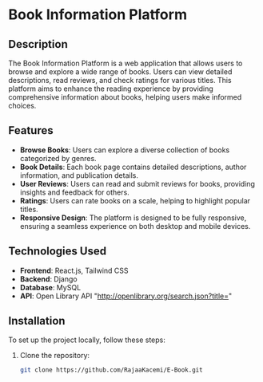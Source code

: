 # Book Information Platform

## Description
The Book Information Platform is a web application that allows users to browse and explore a wide range of books. Users can view detailed descriptions, read reviews, and check ratings for various titles. This platform aims to enhance the reading experience by providing comprehensive information about books, helping users make informed choices.

## Features
- **Browse Books**: Users can explore a diverse collection of books categorized by genres.
- **Book Details**: Each book page contains detailed descriptions, author information, and publication details.
- **User Reviews**: Users can read and submit reviews for books, providing insights and feedback for others.
- **Ratings**: Users can rate books on a scale, helping to highlight popular titles.
- **Responsive Design**: The platform is designed to be fully responsive, ensuring a seamless experience on both desktop and mobile devices.

## Technologies Used
- **Frontend**: React.js, Tailwind CSS
- **Backend**: Django
- **Database**: MySQL
- **API**: Open Library API "http://openlibrary.org/search.json?title="

## Installation
To set up the project locally, follow these steps:

1. Clone the repository:
   ```bash
   git clone https://github.com/RajaaKacemi/E-Book.git
